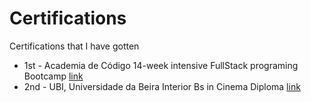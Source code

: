 # Certifications
Certifications that I have gotten 

<ul>
  <li> 1st - Academia de Código 14-week intensive FullStack programing Bootcamp <a href = https://github.com/AndreJVRosa/Certifications/blob/main/Declara%C3%A7%C3%A3o%20de%20conclus%C3%A3o_85_Andr%C3%A9%20Rosa.pdf> link </a></li>
  <li> 2nd - UBI, Universidade da Beira Interior Bs in Cinema Diploma <a href = https://github.com/AndreJVRosa/Certifications/blob/main/Diploma%20-%20Licenciatura%20de%20Cinema.pdf> link </a></li>
</ul>

